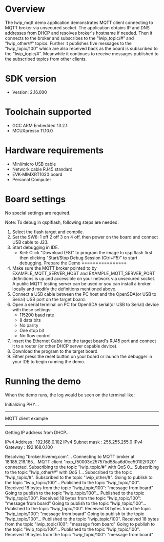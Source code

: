 Overview
========

The lwip_mqtt demo application demonstrates MQTT client connecting to MQTT broker via unsecured socket.
The application obtains IP and DNS addresses from DHCP and resolves broker's hostname if needed.
Then it connects to the broker and subscribes to the "lwip_topic/#" and "lwip_other/#" topics.
Further it publishes five messages to the "lwip_topic/100" which are also received back
as the board is subscribed to the "lwip_topic/#".
Meanwhile it continues to receive messages published to the subscribed topics from other clients.


SDK version
===========
- Version: 2.16.000

Toolchain supported
===================
- GCC ARM Embedded  13.2.1
- MCUXpresso  11.10.0

Hardware requirements
=====================
- Mini/micro USB cable
- Network cable RJ45 standard
- EVK-MIMXRT1020 board
- Personal Computer

Board settings
==============
No special settings are required.


Note:
To debug in qspiflash, following steps are needed:
1. Select the flash target and compile.
2. Set the SW8: 1 off 2 off 3 on 4 off, then power on the board and connect USB cable to J23.
3. Start debugging in IDE.
   - Keil: Click "Download (F8)" to program the image to qspiflash first then clicking "Start/Stop Debug Session (Ctrl+F5)" to start debugging.
Prepare the Demo
================
1.  Make sure the MQTT broker pointed to by EXAMPLE_MQTT_SERVER_HOST and EXAMPLE_MQTT_SERVER_PORT definitions
    is up and accessible on your network via unsecured socket. A public MQTT testing server can be used
    or you can install a broker locally and modify the definitions mentioned above.
2.  Connect a USB cable between the PC host and the OpenSDA(or USB to Serial) USB port on the target board.
3.  Open a serial terminal on PC for OpenSDA serial(or USB to Serial) device with these settings:
    - 115200 baud rate
    - 8 data bits
    - No parity
    - One stop bit
    - No flow control
4.  Insert the Ethernet Cable into the target board's RJ45 port and connect it to a router (or other DHCP server capable device).
5.  Download the program to the target board.
6.  Either press the reset button on your board or launch the debugger in your IDE to begin running the demo.

Running the demo
================
When the demo runs, the log would be seen on the terminal like:

Initializing PHY...

************************************************
 MQTT client example
************************************************
Getting IP address from DHCP...

IPv4 Address     : 192.168.0.102
IPv4 Subnet mask : 255.255.255.0
IPv4 Gateway     : 192.168.0.100

Resolving "broker.hivemq.com"...
Connecting to MQTT broker at 18.185.216.165...
MQTT client "nxp_f50003c25757bd58aa6d0ce50102f020" connected.
Subscribing to the topic "lwip_topic/#" with QoS 0...
Subscribing to the topic "lwip_other/#" with QoS 1...
Subscribed to the topic "lwip_topic/#".
Subscribed to the topic "lwip_other/#".
Going to publish to the topic "lwip_topic/100"...
Published to the topic "lwip_topic/100".
Received 18 bytes from the topic "lwip_topic/100": "message from board"
Going to publish to the topic "lwip_topic/100"...
Published to the topic "lwip_topic/100".
Received 18 bytes from the topic "lwip_topic/100": "message from board"
Going to publish to the topic "lwip_topic/100"...
Published to the topic "lwip_topic/100".
Received 18 bytes from the topic "lwip_topic/100": "message from board"
Going to publish to the topic "lwip_topic/100"...
Published to the topic "lwip_topic/100".
Received 18 bytes from the topic "lwip_topic/100": "message from board"
Going to publish to the topic "lwip_topic/100"...
Published to the topic "lwip_topic/100".
Received 18 bytes from the topic "lwip_topic/100": "message from board"
